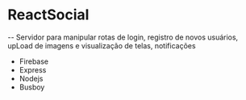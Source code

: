 # ReactSocial
-- Servidor para manipular rotas de login, registro de novos usuários, upLoad de imagens e visualização de telas, notificações
- Firebase
- Express 
- Nodejs 
- Busboy